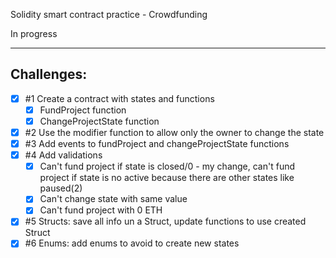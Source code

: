 Solidity smart contract practice - Crowdfunding

In progress

---

## Challenges:

- [x] #1 Create a contract with states and functions
  - [x] FundProject function
  - [x] ChangeProjectState function
- [x] #2 Use the modifier function to allow only the owner to change the state
- [x] #3 Add events to fundProject and changeProjectState functions
- [x] #4 Add validations
  - [x] Can't fund project if state is closed/0 - my change, can't fund project if state is no active because there are other states like paused(2)
  - [x] Can't change state with same value
  - [x] Can't fund project with 0 ETH
- [x] #5 Structs: save all info un a Struct, update functions to use created Struct
- [x] #6 Enums: add enums to avoid to create new states
